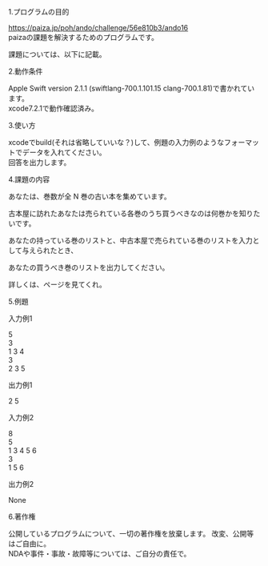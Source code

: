 1.プログラムの目的

https://paiza.jp/poh/ando/challenge/56e810b3/ando16  
paizaの課題を解決するためのプログラムです。

課題については、以下に記載。

2.動作条件

Apple Swift version 2.1.1 (swiftlang-700.1.101.15 clang-700.1.81)で書かれています。  
xcode7.2.1で動作確認済み。

3.使い方

xcodeでbuild(それは省略していいな？)して、例題の入力例のようなフォーマットでデータを入れてください。  
回答を出力します。

4.課題の内容

あなたは、巻数が全 N 巻の古い本を集めています。

古本屋に訪れたあなたは売られている各巻のうち買うべきなのは何巻かを知りたいです。

あなたの持っている巻のリストと、中古本屋で売られている巻のリストを入力として与えられたとき、

あなたの買うべき巻のリストを出力してください。

詳しくは、ページを見てくれ。

5.例題

入力例1

5  
3  
1 3 4  
3  
2 3 5  

出力例1

2 5  

入力例2

8  
5  
1 3 4 5 6  
3  
1 5 6  

出力例2

None

6.著作権

公開しているプログラムについて、一切の著作権を放棄します。 改変、公開等はご自由に。  
NDAや事件・事故・故障等については、ご自分の責任で。
